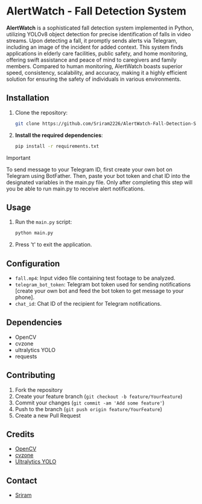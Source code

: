 
# AlertWatch - Fall Detection System

**AlertWatch** is a sophisticated fall detection system implemented in Python, utilizing YOLOv8 object detection for precise identification of falls in video streams. Upon detecting a fall, it promptly sends alerts via Telegram, including an image of the incident for added context. This system finds applications in elderly care facilities, public safety, and home monitoring, offering swift assistance and peace of mind to caregivers and family members. Compared to human monitoring, AlertWatch boasts superior speed, consistency, scalability, and accuracy, making it a highly efficient solution for ensuring the safety of individuals in various environments.

## Installation

1. Clone the repository:

   ```bash
   git clone https://github.com/Sriram2226/AlertWatch-Fall-Detection-System-.git
   ```

2. **Install the required dependencies**:

   ```bash
   pip install -r requirements.txt
   ```

> [!IMPORTANT]
> To send message to your Telegram ID, first create your own bot on Telegram using BotFather. Then, paste your bot token and chat ID into the designated variables in the main.py file. Only after completing this step will you be able to run main.py to receive alert notifications.

## Usage

1. Run the `main.py` script:

   ```bash
   python main.py
   ```

2. Press 't' to exit the application.

## Configuration

- `fall.mp4`: Input video file containing test footage to be analyzed.
- `telegram_bot_token`: Telegram bot token used for sending notifications 
[create your own bot and feed the bot token to get message to your phone].
- `chat_id`: Chat ID of the recipient for Telegram notifications.

## Dependencies

- OpenCV
- cvzone
- ultralytics YOLO
- requests



## Contributing

1. Fork the repository
2. Create your feature branch (`git checkout -b feature/YourFeature`)
3. Commit your changes (`git commit -am 'Add some feature'`)
4. Push to the branch (`git push origin feature/YourFeature`)
5. Create a new Pull Request

## Credits

- [OpenCV](https://opencv.org/)
- [cvzone](https://github.com/cvzone/cvzone)
- [Ultralytics YOLO](https://github.com/ultralytics/yolov5)

## Contact
- [Sriram](sriram2005z@gmail.com)

